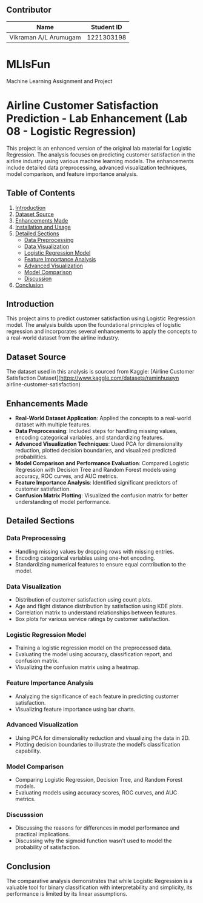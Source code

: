 ## Contributor
|         Name          | Student ID |
|-----------------------|------------|
| Vikraman A/L Arumugam | 1221303198 |

# MLIsFun
Machine Learning Assignment and Project

# Airline Customer Satisfaction Prediction - Lab Enhancement (Lab 08 - Logistic Regression)

This project is an enhanced version of the original lab material for Logistic Regression. The analysis focuses on predicting customer satisfaction in the airline industry using various machine learning models. The enhancements include detailed data preprocessing, advanced visualization techniques, model comparison, and feature importance analysis.

## Table of Contents

1. [Introduction](#introduction)
2. [Dataset Source](#dataset-source)
3. [Enhancements Made](#enhancements-made)
4. [Installation and Usage](#installation-and-usage)
5. [Detailed Sections](#detailed-sections)
    - [Data Preprocessing](#data-preprocessing)
    - [Data Visualization](#data-visualization)
    - [Logistic Regression Model](#logistic-regression-model)
    - [Feature Importance Analysis](#feature-importance-analysis)
    - [Advanced Visualization](#advanced-visualization)
    - [Model Comparison](#model-comparison)
    - [Discussion](#discussion)
6. [Conclusion](#conclusion)

## Introduction

This project aims to predict customer satisfaction using Logistic Regression model. The analysis builds upon the foundational principles of logistic regression and incorporates several enhancements to apply the concepts to a real-world dataset from the airline industry.

## Dataset Source

The dataset used in this analysis is sourced from Kaggle:
[Airline Customer Satisfaction Dataset](https://www.kaggle.com/datasets/raminhuseyn airline-customer-satisfaction)

## Enhancements Made

- **Real-World Dataset Application**: Applied the concepts to a real-world dataset with multiple features.
- **Data Preprocessing**: Included steps for handling missing values, encoding categorical variables, and standardizing features.
- **Advanced Visualization Techniques**: Used PCA for dimensionality reduction, plotted decision boundaries, and visualized predicted probabilities.
- **Model Comparison and Performance Evaluation**: Compared Logistic Regression with Decision Tree and Random Forest models using accuracy, ROC curves, and AUC metrics.
- **Feature Importance Analysis**: Identified significant predictors of customer satisfaction.
- **Confusion Matrix Plotting**: Visualized the confusion matrix for better understanding of model performance.


## Detailed Sections

### Data Preprocessing

- Handling missing values by dropping rows with missing entries.
- Encoding categorical variables using one-hot encoding.
- Standardizing numerical features to ensure equal contribution to the model.

### Data Visualization

- Distribution of customer satisfaction using count plots.
- Age and flight distance distribution by satisfaction using KDE plots.
- Correlation matrix to understand relationships between features.
- Box plots for various service ratings by customer satisfaction.

### Logistic Regression Model

- Training a logistic regression model on the preprocessed data.
- Evaluating the model using accuracy, classification report, and confusion matrix.
- Visualizing the confusion matrix using a heatmap.

### Feature Importance Analysis

- Analyzing the significance of each feature in predicting customer satisfaction.
- Visualizing feature importance using bar charts.

### Advanced Visualization

- Using PCA for dimensionality reduction and visualizing the data in 2D.
- Plotting decision boundaries to illustrate the model’s classification capability.

### Model Comparison

- Comparing Logistic Regression, Decision Tree, and Random Forest models.
- Evaluating models using accuracy scores, ROC curves, and AUC metrics.

### Discusssion
- Discussing the reasons for differences in model performance and practical implications.
- Discussing why the sigmoid function wasn't used to model the probability of satisfaction.

## Conclusion

The comparative analysis demonstrates that while Logistic Regression is a valuable tool for binary classification with interpretability and simplicity, its performance is limited by its linear assumptions.